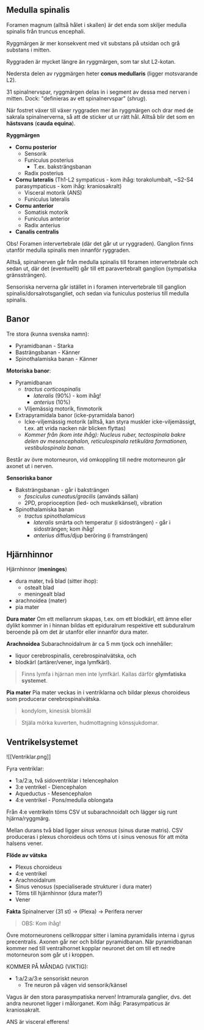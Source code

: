 ## Medulla spinalis
Foramen magnum (alltså hålet i skallen) är det enda som skiljer medulla spinalis från truncus encephali.

Ryggmärgen är mer konsekvent med vit substans på utsidan och grå substans i mitten.

Ryggraden är mycket längre än ryggmärgen, som tar slut L2-kotan.

Nedersta delen av ryggmärgen heter **conus medullaris** (ligger motsvarande L2).

31 spinalnervspar, ryggmärgen delas in i segment av dessa med nerven i mitten. Dock: "definieras av ett spinalnervspar" (*shrug*).

När fostret växer till växer ryggraden mer än ryggmärgen och drar med de sakrala spinalnerverna, så att de sticker ut ur rätt hål. Alltså blir det som en **hästsvans** (**cauda equina**).

**Ryggmärgen**
- **Cornu posterior**
	- Sensorik
	- Funiculus posterius
		- T.ex. baksträngsbanan
	- Radix posterius
- **Cornu lateralis** (Th1-L2 sympaticus - kom ihåg: torakolumbalt, ~S2-S4 parasympaticus - kom ihåg: kraniosakralt)
	- Visceral motorik (ANS)
	- Funiculus lateralis
- **Cornu anterior**
	- Somatisk motorik
	- Funiculus anterior
	- Radix anterius
- **Canalis centralis**

Obs! Foramen intervertebrale (där det går ut ur ryggraden). Ganglion finns utanför medulla spinalis men innanför ryggraden.

Alltså, spinalnerven går från medulla spinalis till foramen intervertebrale och sedan ut, där det (eventuellt) går till ett paravertebralt ganglion (sympatiska gränssträngen).

Sensoriska nerverna går istället in i foramen intervertebrale till ganglion spinalis/dorsalrotsgangliet, och sedan via funiculus posterius till medulla spinalis.

## Banor
Tre stora (kunna svenska namn):
- Pyramidbanan - Starka
- Basträngsbanan - Känner
- Spinothalamiska banan - Känner

**Motoriska banor**:
- Pyramidbanan
	- *tractus corticospinalis*
		- *lateralis* (90%) - kom ihåg!
		- *anterius* (10%)
	- Viljemässig motorik, finmotorik
- Extrapyramidala banor (icke-pyramidala banor)
	- Icke-viljemässig motorik (alltså, kan styra muskler icke-viljemässigt, t.ex. att vrida nacken när blicken flyttas)
	- *Kommer från (kom inte ihåg): Nucleus ruber, tectospinala bakre delen av mesencephalon, reticulospinala retikulära formationen, vestibulospinala banan.*

Består av övre motorneuron, vid omkoppling till nedre motorneuron går axonet ut i nerven.

**Sensoriska banor**
- Baksträngsbanan - går i baksträngen
	- *fasciculus cuneatus/gracilis* (används sällan)
	- 2PD, proprioception (led- och muskelkänsel), vibration
- Spinothalamiska banan
	- *tractus spinothalamicus*
		- *lateralis* smärta och temperatur (i sidosträngen) - går i sidosträngen; kom ihåg!
		- *anterius* diffus/djup beröring (i framsträngen)

## Hjärnhinnor
Hjärnhinnor (**meninges**)
- dura mater, två blad (sitter ihop):
	- ostealt blad
	- meningealt blad
- arachnoidea (mater)
- pia mater

**Dura mater**
Om ett mellanrum skapas, t.ex. om ett blodkärl, ett ämne eller dylikt kommer in i hinnan bildas ett epiduralrum respektive ett subduralrum beroende på om det är utanför eller innanför dura mater. 

**Arachnoidea**
Subarachnoidalrum är ca 5 mm tjock och innehåller:
- liquor cerebrospinalis, cerebrospinalvätska, och
- blodkärl (artärer/vener, inga lymfkärl).

> Finns lymfa i hjärnan men inte lymfkärl. Kallas därför **glymfatiska systemet**.

**Pia mater**
Pia mater veckas in i ventriklarna och bildar plexus choroideus som producerar cerebrospinalvätska.

> kondylom, kinesisk blomkål

> Stjäla mörka kuverten, hudmottagning könssjukdomar.

## Ventrikelsystemet
![[Ventriklar.png]]

Fyra ventriklar:
- 1:a/2:a, två sidoventriklar i telencephalon
- 3:e ventrikel - Diencephalon
- Aqueductus - Mesencephalon
- 4:e ventrikel - Pons/medulla oblongata

Från 4:e ventrikeln töms CSV ut subarachnoidalt och lägger sig runt hjärna/ryggmärg.

Mellan durans två blad ligger *sinus venosus* (sinus durae matris). CSV produceras i plexus choroideus och töms ut i sinus venosus för att möta halsens vener.


**Flöde av vätska**
- Plexus choroideus
- 4:e ventrikel
- Arachnoidalrum
- Sinus venosus (specialiserade strukturer i dura mater)
- Töms till hjärnhinnor (dura mater?)
- Vener

**Fakta**
Spinalnerver (31 st) -> (Plexa) -> Perifera nerver

> OBS: Kom ihåg!

Övre motorneuronens cellkroppar sitter i lamina pyramidalis interna i gyrus precentralis. Axonen går ner och bildar pyramidbanan. När pyramidbanan kommer ned till ventralhornet kopplar neuronet det om till ett nedre motorneuron som går ut i kroppen.

KOMMER PÅ MÅNDAG (VIKTIG):
- 1:a/2:a/3:e sensoriskt neuron
	- Tre neuron på vägen vid sensorik/känsel

Vagus är den stora parasympatiska nerven! Intramurala ganglier, dvs. det andra neuronet ligger i målorganet. Kom ihåg: Parasympaticus är kraniosakralt.

ANS är visceral efferens!
